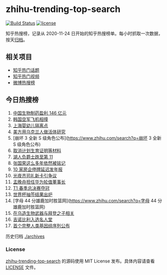 # zhihu-trending-top-search

[![Build Status](https://github.com/justjavac/zhihu-trending-top-search/workflows/ci/badge.svg?branch=main)](https://github.com/justjavac/zhihu-trending-top-search/actions)
[![license](https://img.shields.io/github/license/justjavac/zhihu-trending-top-search)](https://github.com/justjavac/zhihu-trending-top-search/blob/main/LICENSE)

知乎热搜榜，记录从 2020-11-24 日开始的知乎热搜榜单。每小时抓取一次数据，按天[归档](./archives)。

## 相关项目

- [知乎热门话题](https://github.com/justjavac/zhihu-trending-hot-questions)
- [知乎热门视频](https://github.com/justjavac/zhihu-trending-hot-video)
- [微博热搜榜](https://github.com/justjavac/weibo-trending-hot-search)

## 今日热搜榜

<!-- BEGIN -->
<!-- 最后更新时间 Sun Apr 03 2022 05:09:07 GMT+0800 (China Standard Time) -->

1. [中国生物制药盈利 146 亿元](https://www.zhihu.com/search?q=中国生物制药)
1. [韩国空军飞机相撞](https://www.zhihu.com/search?q=韩国空军飞机相撞)
1. [上海婴幼儿隔离点](https://www.zhihu.com/search?q=婴幼儿隔离点)
1. [美方用乌克兰人做活体研究](https://www.zhihu.com/search?q=美方活体研究)
1. [崩坏 3 全新 S 级角色公布](https://www.zhihu.com/search?q=崩坏 3 全新 S 级角色公布)
1. [取消计划生育证明等材料](https://www.zhihu.com/search?q=取消计划生育证明等材料)
1. [湖人负爵士跌至第 11](https://www.zhihu.com/search?q=湖人不敌爵士)
1. [张国荣这么多年依然被铭记](https://www.zhihu.com/search?q=张国荣)
1. [10 家房企停牌延迟发年报](https://www.zhihu.com/search?q=房企停牌)
1. [光夜齐司礼新卡引争议](https://www.zhihu.com/search?q=光夜齐司礼新卡引争议)
1. [孟晚舟担任华为轮值董事长](https://www.zhihu.com/search?q=孟晚舟担任华为轮值董事长)
1. [T1 春季总决赛夺冠](https://www.zhihu.com/search?q=t1)
1. [世界杯抽签结果出炉](https://www.zhihu.com/search?q=世界杯抽签)
1. [字母 44 分雄鹿加时胜篮网](https://www.zhihu.com/search?q=字母 44 分雄鹿加时胜篮网)
1. [在乌造生物武器与拜登之子相关](https://www.zhihu.com/search?q=拜登之子)
1. [吉诺比利入选名人堂](https://www.zhihu.com/search?q=吉诺比利入选名人堂)
1. [首个完整人类基因组序列公布](https://www.zhihu.com/search?q=首个完整人类基因组序列公布)

<!-- END -->

历史归档 [./archives](./archives)

### License

[zhihu-trending-top-search](https://github.com/justjavac/zhihu-trending-top-search)
的源码使用 MIT License 发布。具体内容请查看 [LICENSE](./LICENSE) 文件。
